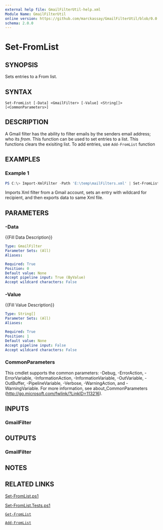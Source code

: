 ```yaml
---
external help file: GmailFilterUtil-help.xml
Module Name: GmailFilterUtil
online version: https://github.com/marckassay/GmailFilterUtil/blob/0.0.3/docs/Set-FromList.md
schema: 2.0.0
---
```


# Set-FromList

## SYNOPSIS
Sets entries to a From list.

## SYNTAX

```
Set-FromList [-Data] <GmailFilter> [-Value] <String[]> [<CommonParameters>]
```

## DESCRIPTION

A Gmail filter has the ability to filter emails by the senders email address; who its *from*. This function can be used to set entries to a list. This functions clears the exisiting list. To add entries, use `Add-FromList` function

## EXAMPLES

### Example 1

```powershell
PS C:\> Import-XmlFilter -Path 'E:\temp\mailFilters.xml' | Set-FromList -Value "*@aerotek.com" | Export-XmlFilter -Path 'E:\temp\mailFilters.xml'
```

Imports Xml filter from a Gmail account, sets an entry with wildcard for recipient, and then exports data to same Xml file.

## PARAMETERS

### -Data

{{Fill Data Description}}

```yaml
Type: GmailFilter
Parameter Sets: (All)
Aliases:

Required: True
Position: 0
Default value: None
Accept pipeline input: True (ByValue)
Accept wildcard characters: False
```

### -Value

{{Fill Value Description}}

```yaml
Type: String[]
Parameter Sets: (All)
Aliases:

Required: True
Position: 1
Default value: None
Accept pipeline input: False
Accept wildcard characters: False
```

### CommonParameters
This cmdlet supports the common parameters: -Debug, -ErrorAction, -ErrorVariable, -InformationAction, -InformationVariable, -OutVariable, -OutBuffer, -PipelineVariable, -Verbose, -WarningAction, and -WarningVariable. For more information, see about_CommonParameters (http://go.microsoft.com/fwlink/?LinkID=113216).

## INPUTS

### GmailFilter

## OUTPUTS

### GmailFilter

## NOTES

## RELATED LINKS

[Set-FromList.ps1](https://github.com/marckassay/GmailFilterUtil/blob/0.0.3/src/list/Set-FromList.ps1)

[Set-FromList.Tests.ps1](https://github.com/marckassay/GmailFilterUtil/blob/0.0.3/test/list/Set-FromList.Tests.ps1)

[`Get-FromList`](https://github.com/marckassay/GmailFilterUtil/blob/0.0.3/docs/Get-FromList.md)

[`Add-FromList`](https://github.com/marckassay/GmailFilterUtil/blob/0.0.3/docs/Add-FromList.md)
